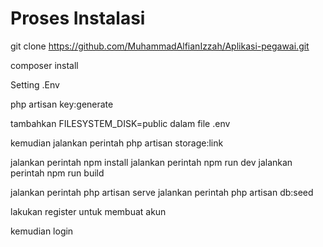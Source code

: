 # Proses Instalasi

git clone https://github.com/MuhammadAlfianIzzah/Aplikasi-pegawai.git

composer install

Setting .Env

php artisan key:generate

tambahkan FILESYSTEM_DISK=public dalam file .env

kemudian jalankan perintah php artisan storage:link

jalankan perintah npm install
jalankan perintah npm run dev
jalankan perintah npm run build

jalankan perintah php artisan serve
jalankan perintah php artisan db:seed

lakukan register untuk membuat akun

kemudian login
